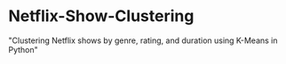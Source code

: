 # Netflix-Show-Clustering
"Clustering Netflix shows by genre, rating, and duration using K-Means in Python"
